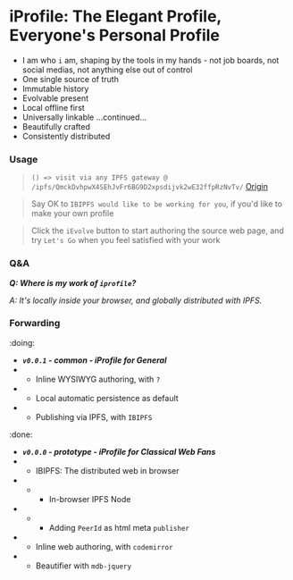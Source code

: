 # iProfile: The Elegant Profile, Everyone's Personal Profile

- I am who `i` am, shaping by the tools in my hands - not job boards, not social medias, not anything else out of control
- One single source of truth
- Immutable history
- Evolvable present
- Local offline first
- Universally linkable
...continued...
- Beautifully crafted
- Consistently distributed

### Usage

> `() => visit via any IPFS gateway @ /ipfs/QmckDvhpwX4SEhJvFr6BG9D2xpsdijvk2wE32ffpRzNvTv/` [Origin](https://service.edening.net/ipfs/QmckDvhpwX4SEhJvFr6BG9D2xpsdijvk2wE32ffpRzNvTv/)

> Say OK to `IBIPFS would like to be working for you`, if you'd like to make your own profile

> Click the `iEvolve` button to start authoring the source web page, and try `Let's Go` when you feel satisfied with your work

### Q&A

**_Q: Where is my work of `iprofile`?_**

_A: It's locally inside your browser, and globally distributed with IPFS._

### Forwarding

:doing:
- **_`v0.0.1` - common - iProfile for General_**
- * Inline WYSIWYG authoring, with `?`
- * Local automatic persistence as default
- * Publishing via IPFS, with `IBIPFS`

:done:
- **_`v0.0.0` - prototype - iProfile for Classical Web Fans_**
- * IBIPFS: The distributed web in browser
- * * In-browser IPFS Node
- * * Adding `PeerId` as html meta `publisher`
- * Inline web authoring, with `codemirror`
- * Beautifier with `mdb-jquery`